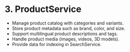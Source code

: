 # 3. ProductService
- Manage product catalog with categories and variants.
- Store product metadata such as brand, color, and size.
- Support multilingual product descriptions and tags.
- Handle product media (images, videos, 3D models).
- Provide data for indexing in SearchService.
